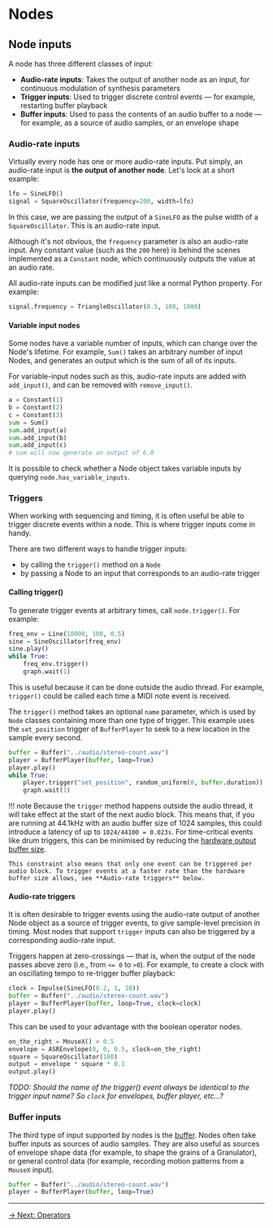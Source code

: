 # Nodes

## Node inputs

A node has three different classes of input:

- **Audio-rate inputs**: Takes the output of another node as an input, for continuous modulation of synthesis parameters
- **Trigger inputs**: Used to trigger discrete control events — for example, restarting buffer playback
- **Buffer inputs**: Used to pass the contents of an audio buffer to a node — for example, as a source of audio samples, or an envelope shape

### Audio-rate inputs

Virtually every node has one or more audio-rate inputs. Put simply, an audio-rate input is **the output of another node**. Let's look at a short example:

```python
lfo = SineLFO()
signal = SquareOscillator(frequency=200, width=lfo)
```

In this case, we are passing the output of a `SineLFO` as the pulse width of a `SquareOscillator`. This is an audio-rate input.

Although it's not obvious, the `frequency` parameter is also an audio-rate input. Any constant value (such as the `200` here) is behind the scenes implemented as a `Constant` node, which continuously outputs the value at an audio rate.

All audio-rate inputs can be modified just like a normal Python property. For example:

```python
signal.frequency = TriangleOscillator(0.5, 100, 1000)
```

#### Variable input nodes

Some nodes have a variable number of inputs, which can change over the Node's lifetime. For example, `Sum()` takes an arbitrary number of input Nodes, and generates an output which is the sum of all of its inputs.

For variable-input nodes such as this, audio-rate inputs are added with `add_input()`, and can be removed with `remove_input()`.

```python
a = Constant(1)
b = Constant(2)
c = Constant(3)
sum = Sum()
sum.add_input(a)
sum.add_input(b)
sum.add_input(c)
# sum will now generate an output of 6.0
```

It is possible to check whether a Node object takes variable inputs by querying `node.has_variable_inputs`.

### Triggers

When working with sequencing and timing, it is often useful be able to trigger discrete events within a node. This is where trigger inputs come in handy.

There are two different ways to handle trigger inputs:

- by calling the `trigger()` method on a `Node`
- by passing a Node to an input that corresponds to an audio-rate trigger

#### Calling trigger()

To generate trigger events at arbitrary times, call `node.trigger()`. For example:

```python
freq_env = Line(10000, 100, 0.5)
sine = SineOscillator(freq_env)
sine.play()
while True:
    freq_env.trigger()
    graph.wait(1)
```

This is useful because it can be done outside the audio thread. For example, `trigger()` could be called each time a MIDI note event is received. 

The `trigger()` method takes an optional `name` parameter, which is used by `Node` classes containing more than one type of trigger. This example uses the `set_position` trigger of `BufferPlayer` to seek to a new location in the sample every second. 

```python
buffer = Buffer("../audio/stereo-count.wav")
player = BufferPlayer(buffer, loop=True)
player.play()
while True:
    player.trigger("set_position", random_uniform(0, buffer.duration))
    graph.wait(1)
```

!!! note
    Because the `trigger` method happens outside the audio thread, it will take effect at the start of the next audio block. This means that, if you are running at 44.1kHz with an audio buffer size of 1024 samples, this could introduce a latency of up to `1024/44100 = 0.023s`.   For time-critical events like drum triggers, this can be minimised by reducing the [hardware output buffer size](../graph/config.md).
    
    This constraint also means that only one event can be triggered per audio block. To trigger events at a faster rate than the hardware buffer size allows, see **Audio-rate triggers** below.  

#### Audio-rate triggers

It is often desirable to trigger events using the audio-rate output of another Node object as a source of trigger events, to give sample-level precision in timing. Most nodes that support `trigger` inputs can also be triggered by a corresponding audio-rate input. 

Triggers happen at zero-crossings — that is, when the output of the node passes above zero (i.e., from `<= 0` to `>0`). For example, to create a clock with an oscillating tempo to re-trigger buffer playback: 

```python
clock = Impulse(SineLFO(0.2, 1, 10))
buffer = Buffer("../audio/stereo-count.wav")
player = BufferPlayer(buffer, loop=True, clock=clock)
player.play()
```

This can be used to your advantage with the boolean operator nodes. 

```python
on_the_right = MouseX() > 0.5
envelope = ASREnvelope(0, 0, 0.5, clock=on_the_right)
square = SquareOscillator(100)
output = envelope * square * 0.1
output.play()
```

*TODO: Should the name of the trigger() event always be identical to the trigger input name? So `clock` for envelopes, buffer player, etc...?*

### Buffer inputs

The third type of input supported by nodes is the [buffer](../buffer/index.md). Nodes often take buffer inputs as sources of audio samples. They are also useful as sources of envelope shape data (for example, to shape the grains of a Granulator), or general control data (for example, recording motion patterns from a `MouseX` input).

```python
buffer = Buffer("../audio/stereo-count.wav")
player = BufferPlayer(buffer, loop=True)
```

---

[→ Next: Operators](operators.md)
